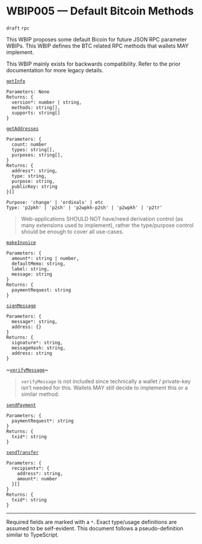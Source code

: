 # WBIP005 — Default Bitcoin Methods

`draft` `rpc`

This WBIP proposes some default Bicoin for future JSON RPC parameter WBIPs. This WBIP defines the BTC related RPC methods that wallets MAY implement.

This WBIP mainly exists for backwards compatibility. Refer to the prior documentation for more legacy details.

[`getInfo`](https://balls.dev/webbtc/info/)

```
Parameters: None
Returns: {
  version*: number | string,
  methods: string[],
  supports: string[]
}
```

[`getAddresses`](https://balls.dev/webbtc/addresses/getAddress/)

```
Parameters: {
  count: number
  types: string[],
  purposes: string[],
}
Returns: {
  address*: string,
  type: string,
  purpose: string,
  publicKey: string
}[]

Purpose: 'change' | 'ordinals' | etc
Type: 'p2pkh' | 'p2sh' | 'p2wpkh-p2sh' | 'p2wpkh' | 'p2tr'
```

> Web-applications SHOULD NOT have/need derivation control (as many extensions used to implement), rather the type/purpose control should be enough to cover all use-cases.

[`makeInvoice`](https://balls.dev/webbtc/invoices/makeInvoice/)

```
Parameters: {
  amount*: string | number,
  defaultMemo: string,
  label: string,
  message: string
}
Returns: {
  paymentRequest: string
}
```

[`signMessage`](https://balls.dev/webbtc/signatures/sign/)

```
Parameters: {
  message*: string,
  address: {}
}
Returns: {
  signature*: string,
  messageHash: string,
  address: string
}
```

~[`verifyMessage`](https://balls.dev/webbtc/signatures/verify/)~

> `verifyMessage` is not included since technically a wallet / private-key isn’t needed for this. Wallets MAY still decide to implement this or a similar method.

[`sendPayment`](https://balls.dev/webbtc/transactions/send/)

```
Parameters: {
  paymentRequest*: string
}
Returns: {
  txid*: string
}
```

[`sendTransfer`](https://balls.dev/webbtc/transactions/sendTransaction/)

```
Parameters: {
  recipients*: {
    address*: string,
    amount*: number
  }[]
}
Returns: {
  txid*: string
}
```

---

Required fields are marked with a `*`.
Exact type/usage definitions are assumed to be self-evident. This document follows a pseudo-definition similar to TypeScript.
